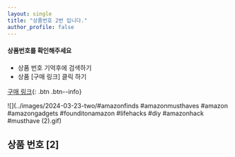 ```yaml
---
layout: single
title: "상품번호 2번 입니다."
author_profile: false
---
```




<div class="notice--info">
<h4> 상품번호를 확인해주세요 </h4>
<ul>
    <li> 상품 번호 기억후에 검색하기 </li>
    <li> 상품 [구매 링크] 클릭 하기 </li>
</ul>
</div>


[구매 링크](https://link.coupang.com/a/bvdMiA){: .btn .btn--info}






![](../images/2024-03-23-two/#amazonfinds #amazonmusthaves #amazon #amazongadgets #founditonamazon #lifehacks #diy #amazonhack #musthave (2).gif)



## 상품 번호 [2]

